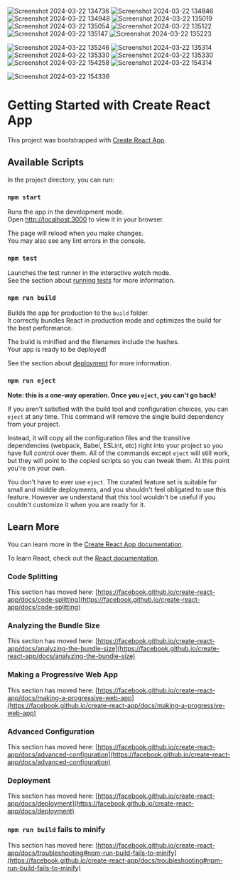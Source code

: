 ![Screenshot 2024-03-22 134736](https://github.com/sandhyaGurram/React-Application/assets/58684459/bd2c1ce1-d02e-407c-bd3d-fbe0a7499aa4)
![Screenshot 2024-03-22 134846](https://github.com/sandhyaGurram/React-Application/assets/58684459/097f0a2b-2fa7-4cf4-ac7b-3798916d6f9d)
![Screenshot 2024-03-22 134948](https://github.com/sandhyaGurram/React-Application/assets/58684459/fcf7dbbd-41f6-4502-8e49-6bf106371f4f)
![Screenshot 2024-03-22 135019](https://github.com/sandhyaGurram/React-Application/assets/58684459/1efc1354-b5b2-4f6f-b491-23e4e267a894)
![Screenshot 2024-03-22 135054](https://github.com/sandhyaGurram/React-Application/assets/58684459/6ed5a06b-d6da-458b-a27d-8233344b0c34)
![Screenshot 2024-03-22 135122](https://github.com/sandhyaGurram/React-Application/assets/58684459/c7b2b72d-842d-47fd-b360-6010c260e2b0)
![Screenshot 2024-03-22 135147](https://github.com/sandhyaGurram/React-Application/assets/58684459/bfbda112-28d9-45af-8313-b9149c8e27f1)
![Screenshot 2024-03-22 135223](https://github.com/sandhyaGurram/React-Application/assets/58684459/e02aa410-206c-42d2-8d67-d340b8f10f81)

![Screenshot 2024-03-22 135246](https://github.com/sandhyaGurram/React-Application/assets/58684459/2d2b241c-2207-4507-8d63-3a858485fae4)
![Screenshot 2024-03-22 135314](https://github.com/sandhyaGurram/React-Application/assets/58684459/accc4123-8fc5-45d5-9f04-0eff05f4770a)
![Screenshot 2024-03-22 135330](https://github.com/sandhyaGurram/React-Application/assets/58684459/46629846-ef63-4495-8899-0cc5df1697fd)
![Screenshot 2024-03-22 135330](https://github.com/sandhyaGurram/React-Application/assets/58684459/c9c4515b-d795-4d79-a7f4-effc43ad3c04)
![Screenshot 2024-03-22 154258](https://github.com/sandhyaGurram/React-Application/assets/58684459/62cb9e55-56ee-4980-9c53-22570d07eb3c)
![Screenshot 2024-03-22 154314](https://github.com/sandhyaGurram/React-Application/assets/58684459/5854abe0-dd20-43f2-b83b-10446e885350)

![Screenshot 2024-03-22 154336](https://github.com/sandhyaGurram/React-Application/assets/58684459/41799ada-cf8e-471c-92b0-6e7624979f51)






# Getting Started with Create React App

This project was bootstrapped with [Create React App](https://github.com/facebook/create-react-app).

## Available Scripts

In the project directory, you can run:

### `npm start`

Runs the app in the development mode.\
Open [http://localhost:3000](http://localhost:3000) to view it in your browser.

The page will reload when you make changes.\
You may also see any lint errors in the console.

### `npm test`

Launches the test runner in the interactive watch mode.\
See the section about [running tests](https://facebook.github.io/create-react-app/docs/running-tests) for more information.

### `npm run build`

Builds the app for production to the `build` folder.\
It correctly bundles React in production mode and optimizes the build for the best performance.

The build is minified and the filenames include the hashes.\
Your app is ready to be deployed!

See the section about [deployment](https://facebook.github.io/create-react-app/docs/deployment) for more information.

### `npm run eject`

**Note: this is a one-way operation. Once you `eject`, you can't go back!**

If you aren't satisfied with the build tool and configuration choices, you can `eject` at any time. This command will remove the single build dependency from your project.

Instead, it will copy all the configuration files and the transitive dependencies (webpack, Babel, ESLint, etc) right into your project so you have full control over them. All of the commands except `eject` will still work, but they will point to the copied scripts so you can tweak them. At this point you're on your own.

You don't have to ever use `eject`. The curated feature set is suitable for small and middle deployments, and you shouldn't feel obligated to use this feature. However we understand that this tool wouldn't be useful if you couldn't customize it when you are ready for it.

## Learn More

You can learn more in the [Create React App documentation](https://facebook.github.io/create-react-app/docs/getting-started).

To learn React, check out the [React documentation](https://reactjs.org/).

### Code Splitting

This section has moved here: [https://facebook.github.io/create-react-app/docs/code-splitting](https://facebook.github.io/create-react-app/docs/code-splitting)

### Analyzing the Bundle Size

This section has moved here: [https://facebook.github.io/create-react-app/docs/analyzing-the-bundle-size](https://facebook.github.io/create-react-app/docs/analyzing-the-bundle-size)

### Making a Progressive Web App

This section has moved here: [https://facebook.github.io/create-react-app/docs/making-a-progressive-web-app](https://facebook.github.io/create-react-app/docs/making-a-progressive-web-app)

### Advanced Configuration

This section has moved here: [https://facebook.github.io/create-react-app/docs/advanced-configuration](https://facebook.github.io/create-react-app/docs/advanced-configuration)

### Deployment

This section has moved here: [https://facebook.github.io/create-react-app/docs/deployment](https://facebook.github.io/create-react-app/docs/deployment)

### `npm run build` fails to minify

This section has moved here: [https://facebook.github.io/create-react-app/docs/troubleshooting#npm-run-build-fails-to-minify](https://facebook.github.io/create-react-app/docs/troubleshooting#npm-run-build-fails-to-minify)

